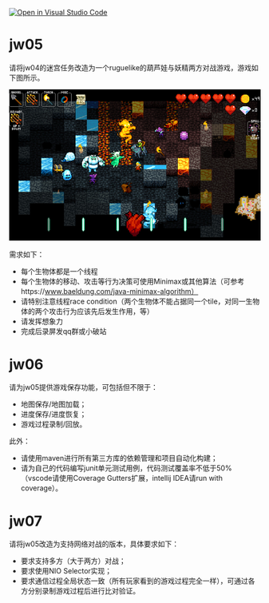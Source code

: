 [![Open in Visual Studio Code](https://classroom.github.com/assets/open-in-vscode-f059dc9a6f8d3a56e377f745f24479a46679e63a5d9fe6f495e02850cd0d8118.svg)](https://classroom.github.com/online_ide?assignment_repo_id=6539001&assignment_repo_type=AssignmentRepo)
# jw05

请将jw04的迷宫任务改造为一个ruguelike的葫芦娃与妖精两方对战游戏，游戏如下图所示。

![](image-11.jpeg)

需求如下：

- 每个生物体都是一个线程
- 每个生物体的移动、攻击等行为决策可使用Minimax或其他算法（可参考https://www.baeldung.com/java-minimax-algorithm）
- 请特别注意线程race condition（两个生物体不能占据同一个tile，对同一生物体的两个攻击行为应该先后发生作用，等）
- 请发挥想象力
- 完成后录屏发qq群或小破站


# jw06

请为jw05提供游戏保存功能，可包括但不限于：
- 地图保存/地图加载；
- 进度保存/进度恢复；
- 游戏过程录制/回放。

此外：
- 请使用maven进行所有第三方库的依赖管理和项目自动化构建；
- 请为自己的代码编写junit单元测试用例，代码测试覆盖率不低于50%（vscode请使用Coverage Gutters扩展，intellij IDEA请run with coverage）。


# jw07

请将jw05改造为支持网络对战的版本，具体要求如下：
- 要求支持多方（大于两方）对战；
- 要求使用NIO Selector实现；
- 要求通信过程全局状态一致（所有玩家看到的游戏过程完全一样），可通过各方分别录制游戏过程后进行比对验证。

